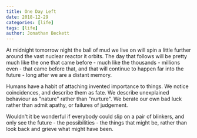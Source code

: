 ```yaml
---
title: One Day Left
date: 2018-12-29
categories: [life]
tags: [life]
author: Jonathan Beckett
---
```


At midnight tomorrow night the ball of mud we live on will spin a little further around the vast nuclear reactor it orbits. The day that follows will be pretty much like the one that came before - much like the thousands - millions even - that came before that, and that will continue to happen far into the future - long after we are a distant memory.

Humans have a habit of attaching invented importance to things. We notice coincidences, and describe them as fate. We describe unexplained behaviour as "nature" rather than "nurture". We berate our own bad luck rather than admit apathy, or failures of judgement.

Wouldn't it be wonderful if everybody could slip on a pair of blinkers, and only see the future - the possibilities - the things that might be, rather than look back and grieve what might have been.